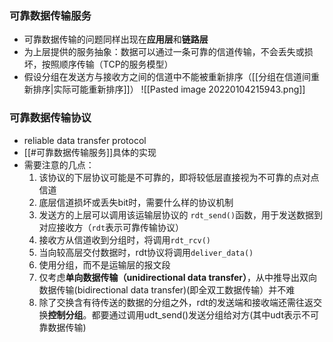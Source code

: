 ### 可靠数据传输服务
- 可靠数据传输的问题同样出现在**应用层**和**链路层**
- 为上层提供的服务抽象：数据可以通过一条可靠的信道传输，不会丢失或损坏，按照顺序传输（TCP的服务模型）
- 假设分组在发送方与接收方之间的信道中不能被重新排序（[[分组在信道间重新排序|实际可能重新排序]]）
![[Pasted image 20220104215943.png]]
###  可靠数据传输协议
- reliable data transfer protocol
- [[#可靠数据传输服务]]具体的实现
- 需要注意的几点：
	1. 该协议的下层协议可能是不可靠的，即将较低层直接视为不可靠的点对点信道
	2. 底层信道损坏或丢失bit时，需要什么样的协议机制
	3. 发送方的上层可以调用该运输层协议的 `rdt_send()`函数，用于发送数据到对应接收方（`rdt`表示可靠传输协议）
	4. 接收方从信道收到分组时，将调用`rdt_rcv()`
	5. 当向较高层交付数据时，rdt协议将调用`deliver_data()`
	6. 使用分组，而不是运输层的报文段
	7. 仅考虑**单向数据传输（unidirectional data transfer）**，从中推导出双向数据传输(bidirectional data transfer)(即全双工数据传输）并不难
	8. 除了交换含有待传送的数据的分组之外，rdt的发送端和接收端还需往返交换**控制分组**。都要通过调用udt_send()发送分组给对方(其中udt表示不可靠数据传输)